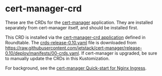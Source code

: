 # cert-manager-crd

These are the CRDs for the [cert-manager](../cert-manager) application.
They are installed separately from cert-manager itself, and should be installed first.

This CRD is installed via the [cert-manager-crd application](../roundtable/resources/cert-manager-crd.yaml) defined in Roundtable.
The [crds-release-0.10.yaml](crds-release-0.10.yaml) file is downloaded from https://raw.githubusercontent.com/jetstack/cert-manager/release-0.10/deploy/manifests/00-crds.yaml.
If cert-manager is upgraded, be sure to manually update the CRDs in this Kustomization.

For background, see the [cert-manager Quick-start for Nginx Ingress](https://docs.cert-manager.io/en/latest/tutorials/acme/quick-start/index.html#step-5-deploy-cert-manager).
